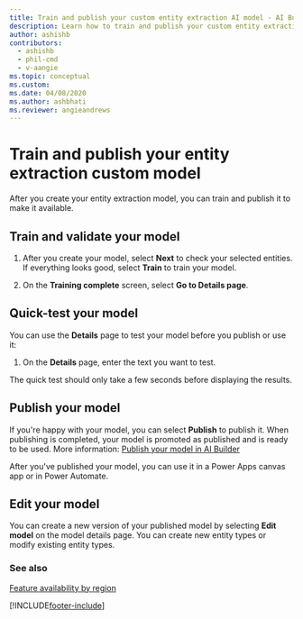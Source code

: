 ```yaml
---
title: Train and publish your custom entity extraction AI model - AI Builder
description: Learn how to train and publish your custom entity extraction AI model in AI Builder.
author: ashishb
contributors:
  - ashishb
  - phil-cmd
  - v-aangie
ms.topic: conceptual
ms.custom: 
ms.date: 04/08/2020
ms.author: ashbhati
ms.reviewer: angieandrews
---
```


# Train and publish your entity extraction custom model

After you create your entity extraction model, you can train and publish it to make it available.

## Train and validate your model

1. After you create your model, select **Next** to check your selected entities. If everything looks good, select **Train** to train your model.

1. On the **Training complete** screen, select **Go to Details page**.

## Quick-test your model

You can use the **Details** page to test your model before you publish or use it:

1. On the **Details** page, enter the text you want to test.

The quick test should only take a few seconds before displaying the results.

## Publish your model

If you're happy with your model, you can select **Publish** to publish it. When publishing is completed, your model is promoted as published and is ready to be used. More information: [Publish your model in AI Builder](publish-model.md)

After you've published your model, you can use it in a Power Apps canvas app or in Power Automate.

## Edit your model

 You can create a new version of your published model by selecting **Edit model** on the model details page. You can create new entity types or modify existing entity types.

### See also

[Feature availability by region](availability-region.md)

[!INCLUDE[footer-include](includes/footer-banner.md)]